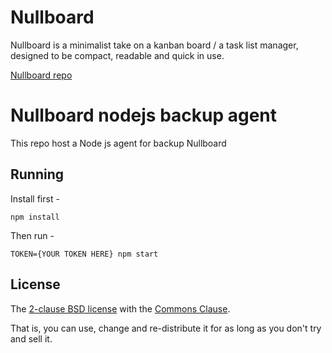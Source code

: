# Nullboard

Nullboard is a minimalist take on a kanban board / a task list manager, designed to be compact, readable and quick in use.

[Nullboard repo](https://github.com/apankrat/nullboard#readme)

# Nullboard nodejs backup agent

This repo host a Node js agent for backup Nullboard

## Running

Install first -
```shell
npm install
```
Then run -
```shell
TOKEN={YOUR TOKEN HERE} npm start
```

## License

The [2-clause BSD license](https://opensource.org/licenses/BSD-2-Clause/) with the [Commons Clause](https://commonsclause.com/).

That is, you can use, change and re-distribute it for as long as you don't try and sell it.

